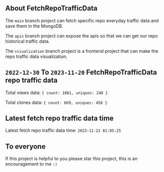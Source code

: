 ## About FetchRepoTrafficData

The `main` branch project can fetch specific repo everyday traffic data and save them in the MongoDB.

The `apis` branch project can expose the apis so that we can get our repo historical traffic data.

The `visualization` branch project is a frontend project that can make the repo traffic data visualization.

## `2022-12-30` To `2023-11-20` FetchRepoTrafficData repo traffic data

Total views data: `{ count: 1081, uniques: 248 }`

Total clones data: `{ count: 669, uniques: 458 }`

## Latest fetch repo traffic data time

Latest fetch repo traffic data time: `2023-11-21 01:05:25`

## To everyone

If this project is helpful to you please star this project, this is an encouragement to me `:)`



